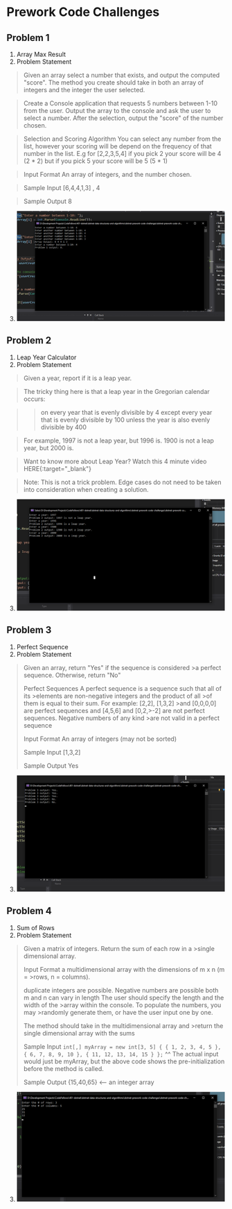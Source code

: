 # Prework Code Challenges
## Problem 1
1. Array Max Result
1. Problem Statement
>Given an array select a number that exists, and output the computed "score". The method you create should take in both an array of integers and the integer the user selected.

>Create a Console application that requests 5 numbers between 1-10 from the user. Output the array to the console and ask the user to select a number. After the selection, output the "score" of the number chosen.

>Selection and Scoring Algorithm
You can select any number from the list, however your scoring will be depend on the frequency of that number in the list. E.g for [2,2,3,5,4] if you pick 2 your score will be 4 (2 * 2) but if you pick 5 your score will be 5 (5 * 1)

>Input Format
>An array of integers, and the number chosen.

>Sample Input
>[6,4,4,1,3] , 4

>Sample Output
>8

3. ![Challenge1](images/dotnetpre1.png)

## Problem 2
1. Leap Year Calculator
2. Problem Statement
>Given a year, report if it is a leap year.

>The tricky thing here is that a leap year in the Gregorian calendar occurs:

>>on every year that is evenly divisible by 4
  except every year that is evenly divisible by 100
    unless the year is also evenly divisible by 400

>For example, 1997 is not a leap year, but 1996 is. 1900 is not a leap year, but 2000 is.

>Want to know more about Leap Year? Watch this 4 minute video HERE{:target="_blank"}

>Note: This is not a trick problem. Edge cases do not need to be taken into consideration when creating a solution.
3. ![Challenge2](images/dotnetpre2.png)

## Problem 3
1. Perfect Sequence
2. Problem Statement
>Given an array, return "Yes" if the sequence is considered >a perfect sequence. Otherwise, return "No"
>
>Perfect Sequences
>A perfect sequence is a sequence such that all of its >elements are non-negative integers and the product of all >of them is equal to their sum. For example: [2,2], [1,3,2] >and [0,0,0,0] are perfect sequences and [4,5,6] and [0,2,>-2] are not perfect sequences. Negative numbers of any kind >are not valid in a perfect sequence
>
>Input Format
>An array of integers (may not be sorted)
>
>Sample Input
>[1,3,2]
>
>Sample Output
>Yes

3. ![Challenge3](images/dotnetpre3.png)

## Problem 4

1. Sum of Rows
2. Problem Statement
>Given a matrix of integers. Return the sum of each row in a >single dimensional array.
>
>Input Format
>a multidimensional array with the dimensions of m x n (m = >rows, n = columns).
>
>duplicate integers are possible.
>Negative numbers are possible
>both m and n can vary in length
>The user should specify the length and the width of the >array within the console. To populate the numbers, you may >randomly generate them, or have the user input one by one.
>
>The method should take in the multidimensional array and >return the single dimensional array with the sums
>
>Sample Input
>`int[,] myArray = new int[3, 5] { { 1, 2, 3, 4, 5 }, { 6, 7, 8, 9, 10 }, { 11, 12, 13, 14, 15 } };`
>^^ The actual input would just be myArray, but the above code shows the pre-initialization before the method is called.
>
>Sample Output
>{15,40,65} <-- an integer array

3. ![Challenge4](images/dotnetpre4.png)
